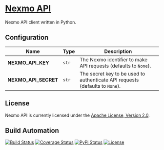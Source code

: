 # [Nexmo API](http://nexmo-api.hive.pt)

Nexmo API client written in Python.

## Configuration

| Name | Type | Description |
| ----- | ----- | ----- |
| **NEXMO_API_KEY** | `str` | The Nexmo identifier to make API requests (defaults to `None`). |
| **NEXMO_API_SECRET** | `str` | The secret key to be used to authenticate API requests (defaults to `None`). |

## License

Nexmo API is currently licensed under the [Apache License, Version 2.0](http://www.apache.org/licenses/).

## Build Automation

[![Build Status](https://travis-ci.com/hivesolutions/nexmo_api.svg?branch=master)](https://travis-ci.com/hivesolutions/nexmo_api)
[![Coverage Status](https://coveralls.io/repos/hivesolutions/nexmo_api/badge.svg?branch=master)](https://coveralls.io/r/hivesolutions/nexmo_api?branch=master)
[![PyPi Status](https://img.shields.io/pypi/v/nexmo_api.svg)](https://pypi.python.org/pypi/nexmo_api)
[![License](https://img.shields.io/badge/license-Apache%202.0-blue.svg)](https://www.apache.org/licenses/)
